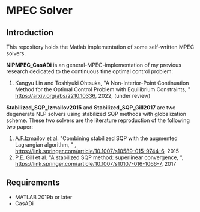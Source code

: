 # MPEC Solver

## Introduction

This repository holds the Matlab implementation of some self-written MPEC solvers. 

**NIPMPEC_CasADi** is an general-MPEC-implementation of my previous research dedicated to the continuous time optimal control problem:  

1. Kangyu Lin and Toshiyuki Ohtsuka, "A Non-Interior-Point Continuation Method for the Optimal Control Problem with Equilibrium Constraints, " <https://arxiv.org/abs/2210.10336>, 2022, (under review)

**Stabilized_SQP_Izmailov2015** and **Stabilized_SQP_Gill2017** are two degenerate NLP solvers using stabilized SQP methods with globalization scheme. These two solvers are the literature reproduction of the following two paper:

1. A.F.Izmailov et al. "Combining stabilized SQP with the augmented Lagrangian algorithm, " , <https://link.springer.com/article/10.1007/s10589-015-9744-6>, 2015
2. P.E. Gill et al. "A stabilized SQP method: superlinear convergence, ", <https://link.springer.com/article/10.1007/s10107-016-1066-7>, 2017

## Requirements

- MATLAB 2019b or later
- CasADi
